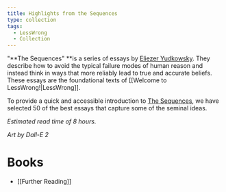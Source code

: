 ```yaml
---
title: Highlights from the Sequences
type: collection
tags:
  - LessWrong
  - Collection
---
```


"**The Sequences" **is a series of essays by [Eliezer Yudkowsky](https://www.lesswrong.com/users/eliezer_yudkowsky). They describe how to avoid the typical failure modes of human reason and instead think in ways that more reliably lead to true and accurate beliefs. These essays are the foundational texts of [[Welcome to LessWrong!|LessWrong]].

To provide a quick and accessible introduction to [The Sequences](https://www.lesswrong.com/rationality), we have selected 50 of the best essays that capture some of the seminal ideas. 

*Estimated read time of 8 hours.*

*Art by Dall-E 2*

# Books

- [[Further Reading]]